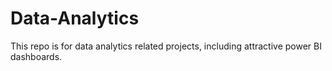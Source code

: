 # Data-Analytics

This repo is for data analytics related projects, including attractive power BI dashboards.
